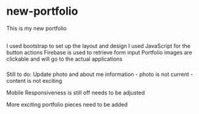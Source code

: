 # new-portfolio

This is my new portfolio
##
I used bootstrap to set up the layout and design
I used JavaScript for the button actions
Firebase is used to retrieve form input
Portfolio images are clickable and will go to the actual applications
###
Still to do:
Update photo and about me information - photo is not current - content is not exciting

Mobile Responsiveness is still off needs to be adjusted

More exciting portfolio pieces need to be added